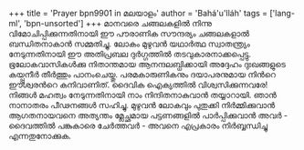 +++
title = 'Prayer bpn9901 in മലയാളം'
author = 'Bahá'u'lláh'
tags = ['lang-ml', 'bpn-unsorted']
+++
മാനവരെ ചങ്ങലകളില്‍ നിന്നു വിമോചിപ്പിക്കുന്നതിനായി ഈ പൗരാണിക സൗന്ദര്യം ചങ്ങലകളാല്‍ ബന്ധിതനാകാന്‍ സമ്മതിച്ചു. ലോകം മുഴുവന്‍ യഥാര്‍ത്ഥ സ്വാതന്ത്ര്യം നേടുന്നതിനായി ഈ അതിപ്രബല ദുര്‍ഗ്ഗത്തില്‍ തടവുകാരനാക്കപ്പെട്ടു. ഭൂലോകവാസികള്‍ക്കു നിതാന്തമായ ആനന്ദലബ്ധിക്കായി അദ്ദേഹം ദുഃഖങ്ങളുടെ കയ്പ്പുനീര്‍ തീര്‍ത്തും പാനംചെയ്തു. പരമകാരുണികനും ദയാപരനുമായ നിന്‍റെ ഈശ്വരന്‍റെ കനിവാണിത്. ദൈവിക ഐക്യത്തില്‍ വിശ്വസിക്കുന്നവരേ! നിങ്ങള്‍ മഹത്വം നേടുന്നതിനായി നാം നിന്ദിതനാകുവാന്‍ തയ്യാറായി. ഞാന്‍ നാനാതരം പീഢനങ്ങള്‍ സഹിച്ചു. മുഴുവന്‍ ലോകവും പുതുക്കി നിര്‍മ്മിക്കുവാന്‍ ആഗതനായവനെ അത്യന്തം മ്ലേച്ഛമായ പട്ടണങ്ങളില്‍ പാര്‍പ്പിക്കുവാന്‍ അവര്‍ - ദൈവത്തില്‍ പങ്കുകാരെ ചേര്‍ത്തവര്‍ - അവനെ എപ്രകാരം നിര്‍ബ്ബന്ധിച്ചു എന്നതുനോക്കുക.
